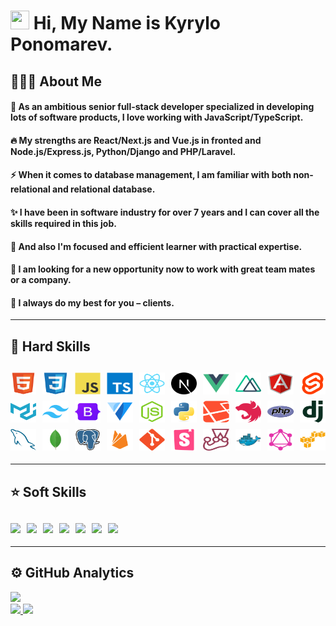 <h1><img src="https://media.giphy.com/media/hvRJCLFzcasrR4ia7z/giphy.gif" width="30" height="30"></img> Hi, My Name is Kyrylo Ponomarev.</h1>

<h2>👨🏻‍💻 About Me</h2>
<h4>🏃 As an ambitious senior full-stack developer specialized in developing lots of software products, I love working with JavaScript/TypeScript.</h4>
<h4>🔥 My strengths are React/Next.js and Vue.js in fronted and Node.js/Express.js, Python/Django and PHP/Laravel.</h4>
<h4>⚡ When it comes to database management, I am familiar with both non-relational and relational database.</h4>
<h4>✨ I have been in software industry for over 7 years and I can cover all the skills required in this job.</h4>
<h4>🌱 And also I'm focused and efficient learner with practical expertise.</h4>
<h4>👀 I am looking for a new opportunity now to work with great team mates or a company.</h4>
<h4>💞️ I always do my best for you – clients.</h4>
<hr>
<h2>🚀 Hard Skills<h2>
<div>
  <div style="display: flex; gap: 10px; margin-bottom: 10px;">
    <img alt="HTML5" height="35" width="45" src="https://raw.githubusercontent.com/devicons/devicon/master/icons/html5/html5-original.svg">
    <img alt="CSS" height="35" width="45" src="https://raw.githubusercontent.com/devicons/devicon/master/icons/css3/css3-original.svg">
    <img alt="JavaScript" height="35" width="45" src="https://raw.githubusercontent.com/devicons/devicon/master/icons/javascript/javascript-original.svg">
    <img alt="TypeScript" height="35" width="45" src="https://raw.githubusercontent.com/devicons/devicon/master/icons/typescript/typescript-original.svg">
    <img alt="React" height="35" width="45" src="https://raw.githubusercontent.com/devicons/devicon/master/icons/react/react-original.svg">
    <img alt="Next" height="35" width="45" src="https://raw.githubusercontent.com/devicons/devicon/master/icons/nextjs/nextjs-original.svg">
    <img alt="Vue" height="35" width="45" src="https://raw.githubusercontent.com/devicons/devicon/master/icons/vuejs/vuejs-original.svg">
    <img alt="Nuxt" height="35" width="45" src="https://raw.githubusercontent.com/devicons/devicon/master/icons/nuxtjs/nuxtjs-original.svg">
    <img alt="Angular" height="35" width="45" src="https://raw.githubusercontent.com/devicons/devicon/master/icons/angularjs/angularjs-original.svg">
    <img alt="Svelte" height="35" width="45" src="https://raw.githubusercontent.com/devicons/devicon/master/icons/svelte/svelte-original.svg">
  </div>
  <div style="display: flex; gap: 10px; margin-bottom: 10px;">
    <img alt="MUI" height="35" width="45" src="https://raw.githubusercontent.com/devicons/devicon/master/icons/materialui/materialui-plain.svg">
    <img alt="TailwindCSS" height="35" width="45" src="https://raw.githubusercontent.com/devicons/devicon/master/icons/tailwindcss/tailwindcss-plain.svg">
    <img alt="BootStrap" height="35" width="45" src="https://raw.githubusercontent.com/devicons/devicon/master/icons/bootstrap/bootstrap-original.svg">
    <img alt="Vuetify" height="35" width="45" src="https://raw.githubusercontent.com/devicons/devicon/master/icons/vuetify/vuetify-original.svg">
    <img alt="NodeJS" height="35" width="45" src="https://raw.githubusercontent.com/devicons/devicon/master/icons/nodejs/nodejs-plain.svg">
    <img alt="Python" height="35" width="45" src="https://raw.githubusercontent.com/devicons/devicon/master/icons/python/python-original.svg">
    <img alt="Laravel" height="35" width="45" src="https://raw.githubusercontent.com/devicons/devicon/master/icons/laravel/laravel-plain.svg">
    <img alt="Nest" height="35" width="45" src="https://raw.githubusercontent.com/devicons/devicon/master/icons/nestjs/nestjs-plain.svg">
    <img alt="PHP" height="35" width="45" src="https://raw.githubusercontent.com/devicons/devicon/master/icons/php/php-original.svg">
    <img alt="Django" height="35" width="45" src="https://raw.githubusercontent.com/devicons/devicon/master/icons/django/django-plain.svg">
  </div>
  <div style="display: flex; gap: 10px;">
    <img alt="MySQL" height="35" width="45" src="https://raw.githubusercontent.com/devicons/devicon/master/icons/mysql/mysql-original.svg">
    <img alt="MongoDB" height="35" width="45" src="https://raw.githubusercontent.com/devicons/devicon/master/icons/mongodb/mongodb-original.svg">
    <img alt="PostgreSQL" height="35" width="45" src="https://raw.githubusercontent.com/devicons/devicon/master/icons/postgresql/postgresql-original.svg">
    <img alt="Firebase" height="35" width="45" src="https://raw.githubusercontent.com/devicons/devicon/master/icons/firebase/firebase-plain.svg">
    <img alt="Git" height="35" width="45" src="https://raw.githubusercontent.com/devicons/devicon/master/icons/git/git-original.svg">
    <img alt="Storybook" height="35" width="45" src="https://raw.githubusercontent.com/devicons/devicon/master/icons/storybook/storybook-original.svg">
    <img alt="Jest" height="35" width="45" src="https://raw.githubusercontent.com/devicons/devicon/master/icons/jest/jest-plain.svg">
    <img alt="Docker" height="35" width="45" src="https://raw.githubusercontent.com/devicons/devicon/master/icons/docker/docker-original.svg">
    <img alt="GraphQL" height="35" width="45" src="https://raw.githubusercontent.com/devicons/devicon/master/icons/graphql/graphql-plain.svg">
    <img alt="Amazon" height="35" width="45" src="https://raw.githubusercontent.com/devicons/devicon/master/icons/amazonwebservices/amazonwebservices-original.svg">
  </div>
</div>
<hr>
<h2>⭐ Soft Skills<h2>
<div style="display:flex; gap: 10px;">
  <img src="https://img.shields.io/badge/Time%20management-2563eb?style=for-the-badge">
  <img src="https://img.shields.io/badge/Teamwork-2563eb?style=for-the-badge">
  <img src="https://img.shields.io/badge/Problem%20solving-2563eb?style=for-the-badge">
  <img src="https://img.shields.io/badge/Communication-2563eb?style=for-the-badge">
  <img src="https://img.shields.io/badge/Attention%20to%20detail-2563eb?style=for-the-badge">
  <img src="https://img.shields.io/badge/Creative%20thinking-2563eb?style=for-the-badge">
  <img src="https://img.shields.io/badge/Adaptability-2563eb?style=for-the-badge">
</div>
<hr>
<h2>⚙️  GitHub Analytics</h2>
<div>
  <a href="https://github.com/kyryloponomarev">
    <img src="https://github-profile-trophy.vercel.app/?username=kyryloponomarev&title=MultiLanguage,Commits,Stars,Followers,PullRequest" />
  </a>
</div>
<div>
  <a href="https://github.com/kyryloponomarev">
    <img src="https://github-readme-stats.vercel.app/api/top-langs/?username=kyryloponomarev&langs_count=8&theme=dracula&layout=compact&hide=html,css,scss,makefile,ruby,less,dockerfile,shell" />
  </a>
  <a href="https://github.com/kyryloponomarev">
    <img src="https://github-readme-stats.vercel.app/api?username=kyryloponomarev&show_icons=true&theme=dracula&include_all_commits=true" />
  </a>
</div>
